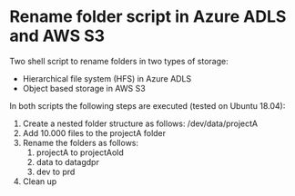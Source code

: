 # Rename folder script in Azure ADLS and AWS S3
Two shell script to rename folders in two types of storage:
* Hierarchical file system (HFS) in Azure ADLS
* Object based storage in AWS S3

In both scripts the following steps are executed (tested on Ubuntu 18.04):

1.	Create a nested folder structure as follows: /dev/data/projectA 
2.	Add 10.000 files to the projectA folder
3.	Rename the folders as follows:
    1. projectA to projectAold
    2. data to datagdpr
    3. dev to prd
4. Clean up
